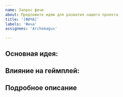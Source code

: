 ```yaml
---
name: Запрос фичи
about: Предложите идею для развития нашего проекта
title: '[ФИЧА]'
labels: 'Фича'
assignees: 'Archemagus'

---
```


<!-- Суть вашего предложения, кратко. Например что это, и для чего? -->
## Основная идея: 

<!-- Как это изменит игру? Поможет антагам или наоборот станции, какое разнообразие внесет в раунды по вашему представлению. Зачем это нужно вообще? -->
## Влияние на геймплей:

<!-- Тут можете полностью расписать свою фичу, способности, иконки, механики и так далее по списку. -->
## Подробное описание
